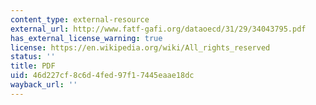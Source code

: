 ```yaml
---
content_type: external-resource
external_url: http://www.fatf-gafi.org/dataoecd/31/29/34043795.pdf
has_external_license_warning: true
license: https://en.wikipedia.org/wiki/All_rights_reserved
status: ''
title: PDF
uid: 46d227cf-8c6d-4fed-97f1-7445eaae18dc
wayback_url: ''
---
```

